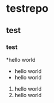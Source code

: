 # testrepo
## test
### test

*hello world

* hello world
* hello world

1. hello world
2. hello world

